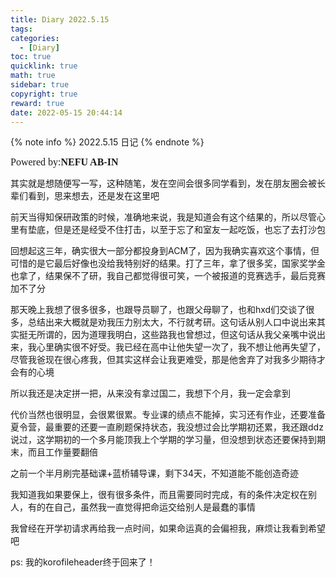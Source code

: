```yaml
---
title: Diary 2022.5.15
tags:
categories:
  - [Diary]
toc: true
quicklink: true
math: true
sidebar: true
copyright: true
reward: true
date: 2022-05-15 20:44:14
---
```



{% note info %}
2022.5.15 日记
{% endnote %}
<!-- more -->

<font size=3 face=楷体>Powered by:**NEFU AB-IN**</font>

其实就是想随便写一写，这种随笔，发在空间会很多同学看到，发在朋友圈会被长辈们看到，思来想去，还是发在这里吧

前天当得知保研政策的时候，准确地来说，我是知道会有这个结果的，所以尽管心里有垫底，但是还是经受不住打击，以至于忘了和室友一起吃饭，也忘了去打沙包

回想起这三年，确实很大一部分都投身到ACM了，因为我确实喜欢这个事情，但可惜的是它最后好像也没给我特别好的结果。打了三年，拿了很多奖，国家奖学金也拿了，结果保不了研，我自己都觉得很可笑，一个被报道的竞赛选手，最后竞赛加不了分

那天晚上我想了很多很多，也跟导员聊了，也跟父母聊了，也和hxd们交谈了很多，总结出来大概就是劝我压力别太大，不行就考研。这句话从别人口中说出来其实挺无所谓的，因为道理我明白，这些路我也曾想过，但这句话从我父亲嘴中说出来，我心里确实很不好受。我已经在高中让他失望一次了，我不想让他再失望了，尽管我爸现在很心疼我，但其实这样会让我更难受，那是他舍弃了对我多少期待才会有的心境

所以我还是决定拼一把，从来没有拿过国二，我想下个月，我一定会拿到

代价当然也很明显，会很累很累。专业课的绩点不能掉，实习还有作业，还要准备夏令营，最重要的还要一直刷题保持状态，我没想过会比学期初还累，我还跟ddz说过，这学期初的一个多月能顶我上个学期的学习量，但没想到状态还要保持到期末，而且工作量要翻倍

之前一个半月刷完基础课+蓝桥辅导课，剩下34天，不知道能不能创造奇迹

我知道我如果要保上，很有很多条件，而且需要同时完成，有的条件决定权在别人，有的在自己，虽然我一直觉得把命运交给别人是最蠢的事情

我曾经在开学初请求再给我一点时间，如果命运真的会偏袒我，麻烦让我看到希望吧

ps: 我的korofileheader终于回来了！

